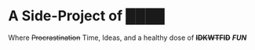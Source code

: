 # A Side-Project of ████
Where ~~Procrastination~~ Time, Ideas, and a healthy dose of ~~**IDKWTFID**~~ **_FUN_**

